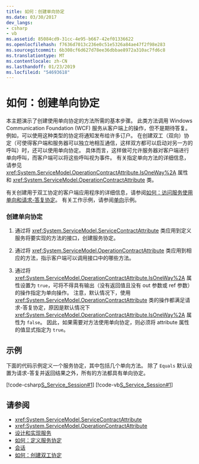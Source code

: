 ```yaml
---
title: 如何：创建单向协定
ms.date: 03/30/2017
dev_langs:
- csharp
- vb
ms.assetid: 85084cd9-31cc-4e95-b667-42ef01336622
ms.openlocfilehash: f7636d7013c236e0c51e5326a84ae47f2f98e283
ms.sourcegitcommit: 6b308cf6d627d78ee36dbbae8972a310ac7fd6c8
ms.translationtype: MT
ms.contentlocale: zh-CN
ms.lasthandoff: 01/23/2019
ms.locfileid: "54693618"
---
```

# <a name="how-to-create-a-one-way-contract"></a>如何：创建单向协定
本主题演示了创建使用单向协定的方法所需的基本步骤。 此类方法调用 Windows Communication Foundation (WCF) 服务从客户端上的操作，但不是期待答复。 例如，可以使用这种类型的协定将通知发布给许多订户。 在创建双工（双向）协定（可使得客户端和服务器可以独立地相互通信，这样双方都可以启动对另一方的呼叫）时，还可以使用单向协定。 具体而言，这样做可允许服务器对客户端进行单向呼叫，而客户端可以将这些呼叫视为事件。 有关指定单向方法的详细信息，请参见 <xref:System.ServiceModel.OperationContractAttribute.IsOneWay%2A> 属性和 <xref:System.ServiceModel.OperationContractAttribute> 类。  
  
 有关创建用于双工协定的客户端应用程序的详细信息，请参阅[如何：访问服务使用单向和请求-答复协定](../../../../docs/framework/wcf/feature-details/how-to-access-wcf-services-with-one-way-and-request-reply-contracts.md)。 有关工作示例，请参阅[单向](../../../../docs/framework/wcf/samples/one-way.md)示例。  
  
### <a name="to-create-a-one-way-contract"></a>创建单向协定  
  
1.  通过将 <xref:System.ServiceModel.ServiceContractAttribute> 类应用到定义服务将要实现的方法的接口，创建服务协定。  
  
2.  通过将 <xref:System.ServiceModel.OperationContractAttribute> 类应用到相应的方法，指示客户端可以调用接口中的哪些方法。  
  
3.  通过将 <xref:System.ServiceModel.OperationContractAttribute.IsOneWay%2A> 属性设置为 `true`，可将不得具有输出（没有返回值且没有 out 参数或 ref 参数）的操作指定为单向操作。 注意，默认情况下，使用 <xref:System.ServiceModel.OperationContractAttribute> 类的操作都满足请求-答复协定，原因是默认情况下 <xref:System.ServiceModel.OperationContractAttribute.IsOneWay%2A> 属性为 `false`。 因此，如果需要对方法使用单向协定，则必须将 attribute 属性的值显式指定为 `true`。  
  
## <a name="example"></a>示例  
 下面的代码示例定义一个服务协定，其中包括几个单向方法。 除了 `Equals` 默认设置为请求-答复并返回结果之外，所有的方法都具有单向协定。  
  
 [!code-csharp[S_Service_Session#1](../../../../samples/snippets/csharp/VS_Snippets_CFX/s_service_session/cs/service.cs#1)]
 [!code-vb[S_Service_Session#1](../../../../samples/snippets/visualbasic/VS_Snippets_CFX/s_service_session/vb/service.vb#1)]  
  
## <a name="see-also"></a>请参阅
- <xref:System.ServiceModel.ServiceContractAttribute>
- <xref:System.ServiceModel.OperationContractAttribute>
- [设计和实现服务](../../../../docs/framework/wcf/designing-and-implementing-services.md)
- [如何：定义服务协定](../../../../docs/framework/wcf/how-to-define-a-wcf-service-contract.md)
- [会话](../../../../docs/framework/wcf/samples/session.md)
- [如何：创建双工协定](../../../../docs/framework/wcf/feature-details/how-to-create-a-duplex-contract.md)
